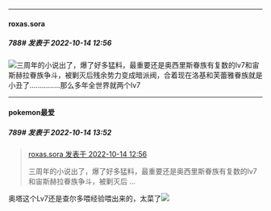 

*****

####  roxas.sora  
##### 788#       发表于 2022-10-14 12:56

<img src="https://static.saraba1st.com/image/smiley/face2017/053.png" referrerpolicy="no-referrer">三周年的小说出了，爆了好多猛料，最重要还是奥西里斯眷族有复数的lv7和宙斯赫拉眷族争斗，被剿灭后残余势力变成暗派阀，合着现在洛基和芙蕾雅眷族就是小丑了...............那么多年全世界就两个lv7



*****

####  pokemon最爱  
##### 789#       发表于 2022-10-14 13:52

<blockquote><a href="httphttps://bbs.saraba1st.com/2b/forum.php?mod=redirect&amp;goto=findpost&amp;pid=57903740&amp;ptid=1811212" target="_blank">roxas.sora 发表于 2022-10-14 12:56</a>

三周年的小说出了，爆了好多猛料，最重要还是奥西里斯眷族有复数的lv7和宙斯赫拉眷族争斗，被剿灭后 ...</blockquote>
奥塔这个Lv7还是查尔多喂经验喂出来的，太菜了<img src="https://static.saraba1st.com/image/smiley/face2017/067.png" referrerpolicy="no-referrer">

